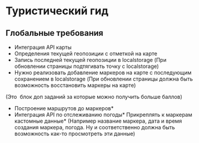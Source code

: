 <h1> Туристический гид </h1>
<h2> Глобальные требования </h2>

- Интеграция API карты
- Определения текущей геопозиции с отметкой на карте
- Запись последней текущей геопозиции в localstorage (При обновлении страницы подтягивать точку с localstorage)
- Нужно реализовать добавление маркеров на карте с последующим сохранением в localstorage (При обновлении страницы должна быть возможность восстановить маркеры на карте)

(Это  блок доп заданий за которые можно получить больше баллов)

- Построение маршрутов до маркеров* 
- Интеграция API по отслеживанию погоды* Прикреплять к маркерам кастомные данные* (Например название маркера, дата и время создания маркера, погода. Ну и соответственно должна быть возможность как-то просмотреть эти данные)   